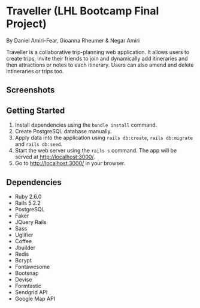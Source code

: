 Traveller (LHL Bootcamp Final Project)
================================
By Daniel Amiri-Fear, Gioanna Rheumer & Negar Amiri

Traveller is a collaborative trip-planning web application. It allows users to create trips, invite their friends to join and dynamically add itineraries and then attractions or notes to each itinerary. Users can also amend and delete intineraries or trips too.

## Screenshots


## Getting Started

1. Install dependencies using the `bundle install` command.
2. Create PostgreSQL database manually.
3. Apply data into the application using `rails db:create`, `rails db:migrate` and `rails db:seed`.
4. Start the web server using the `rails s` command. The app will be served at <http://localhost:3000/>.
5. Go to <http://localhost:3000/> in your browser.

## Dependencies
  * Ruby 2.6.0
  * Rails 5.2.2
  * PostgreSQL
  * Faker
  * JQuery Rails
  * Sass
  * Uglifier
  * Coffee
  * Jbuilder
  * Redis
  * Bcrypt
  * Fontawesome
  * Bootsnap
  * Devise
  * Formtastic
  * Sendgrid API
  * Google Map API

